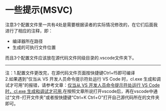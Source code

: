 # 一些提示(MSVC)
注意3个配置文件里一共有4处是需要根据读者的实际情况修改的，在它们后面我进行了相应的注释，即：
* 编译器所在路径
* 生成的可执行文件位置


而且3个配置文件应该放在源代码文件同级目录的.vscode文件夹下。 

---
注：1.配置文件更改完，在源代码文件页面按快捷键Ctrl+f5即可编译  
2.如果遇到“仅当从 VS 开发人员命令提示符处运行 VS Code 时，cl.exe 生成和调试才可用”的报错，请参考文章：[仅当从 VS 开发人员命令提示符处运行 VS Code 时，cl.exe 生成和调试才可用](https://blog.csdn.net/lichen849/article/details/109626205),在按照文章所说打开vscode后，再在vscode中通过“文件-打开文件夹”或者按快捷键“Ctrl+K Ctrl+O"打开自己源代码所在的文件夹即可。